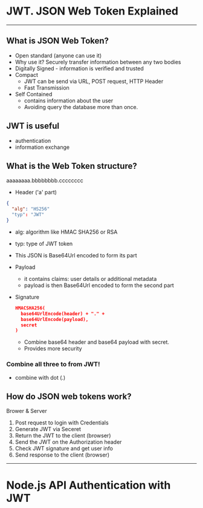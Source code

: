 # JWT. JSON Web Token Explained

---

## What is JSON Web Token?

- Open standard (anyone can use it)
- Why use it? Securely transfer information between any two bodies
- Digitally Signed - information is verified and trusted
- Compact
  - JWT can be send via URL, POST request, HTTP Header
  - Fast Transmission
- Self Contained
  - contains information about the user
  - Avoiding query the database more than once.

## JWT is useful

- authentication
- information exchange

## What is the Web Token structure?

aaaaaaaa.bbbbbbbb.cccccccc

- Header ('a' part)

```JSON
{
  "alg": "HS256"
  "typ": "JWT"
}
```

- alg: algorithm like HMAC SHA256 or RSA
- typ: type of JWT token
- This JSON is Base64Url encoded to form its part

- Payload

  - it contains claims: user details or additional metadata
  - payload is then Base64Url encoded to form the second part

- Signature

  ```JSON
  HMACSHA256(
    base64UrlEncode(header) + "." +
    base64UrlEncode(payload),
    secret
  )
  ```

  - Combine base64 header and base64 payload with secret.
  - Provides more security

### Combine all three to from JWT!

- combine with dot (.)



## How do JSON web tokens work?

Brower & Server

1. Post request to login with Credentials
2. Generate JWT via Seceret
3. Return the JWT to the client (browser)
4. Send the JWT on the Authorization header
5. Check JWT signature and get user info
6. Send response to the client (browser)

---

# Node.js API Authentication with JWT

## 